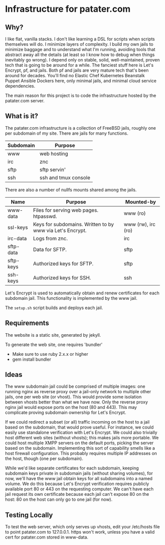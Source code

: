 # Infrastructure for patater.com

## Why?

I like flat, vanilla stacks. I don't like learning a DSL for scripts when
scripts themselves will do. I minimize layers of complexity. I build my own
jails to minimize baggage and to understand what I'm running, avoiding tools
that abstract away all the details (at least so I know how to debug when things
inevitably go wrong). I depend only on stable, solid, well-maintained, proven
tech that is going to be around for a while. The fanciest stuff here is Let's
Encrypt, pf, and jails. Both pf and jails are very mature tech that's been
around for decades. You'll find no Elastic Chef Kubernetes Beanstalk Puppet
Ansible Dockers here, only minimal jails, and minimal cloud service
dependencies.

The main reason for this project is to code the infrastructure hosted by the
patater.com server.

## What is it?

The patater.com infrastructure is a collection of FreeBSD jails, roughly one
per subdomain of my site. There are jails for many functions.

| Subdomain | Purpose |
| --------- | ------- |
| www       | web hosting |
| irc       | znc |
| sftp      | sftp servin' |
| ssh       | ssh and tmux console |

There are also a number of nullfs mounts shared among the jails.

| Name | Purpose | Mounted-by |
| ---- | ------- | ---------- |
| www-data | Files for serving web pages. htpasswd. | www (ro) |
| ssl-keys | Keys for subdomains. Written to by www via Let's Encrypt. | www (rw), irc (ro) |
| irc-data | Logs from znc. | irc |
| sftp-data | Data for SFTP. | sftp |
| sftp-keys | Authorized keys for SFTP. | sftp |
| ssh-keys | Authorized keys for SSH. | ssh |

Let's Encrypt is used to automatically obtain and renew certificates for each
subdomain jail. This functionality is implemented by the www jail.

The `setup.sh` script builds and deploys each jail.

## Requirements

The website is a static site, generated by jekyll.

To generate the web site, one requires 'bundler'
 - Make sure to use ruby 2.x.x or higher
 - gem install bundler

## Ideas

The www subdomain jail could be comprised of multiple images: one running nginx
as reverse proxy over a jail-only network to multiple other jails, one per web
site (or vhost). This would provide some isolation between vhosts better than
what we have now. Only the reverse proxy nginx jail would expose ports on the
host (80 and 443). This may complicate proving subdomain ownership for Let's
Encrypt.

If we could redirect a subset (or all) traffic incoming on the host to a jail
based on the subdomain, that would prove useful. For instance, we could easily
use standalone verification with Let's Encrypt. We could also trivially host
different web sites (without vhosts); this makes jails more portable. We could
host multiple XMPP servers on the default ports, picking the server based on
the subdomain. Implementing this sort of capability smells like a host firewall
configuration. This probably requires multiple IP addresses on the host, though
(one per subdomain).

While we'd like separate certificates for each subdomain, keeping subdomain
keys private in subdomain jails (without sharing volumes), for now, we'll have
the www jail obtain keys for all subdomains into a named volume. We do this
because Let's Encrypt verification requires publicly available port 80 or 443
on the requesting computer. We can't have each jail request its own certificate
because each jail can't expose 80 on the host: 80 on the host can only go to
one jail (for now).

## Testing Locally

To test the web server, which only serves up vhosts, edit your /etc/hosts file
to point patater.com to 127.0.0.1. https won't work, unless you have a valid
cert for patater.com stored in www-data.
